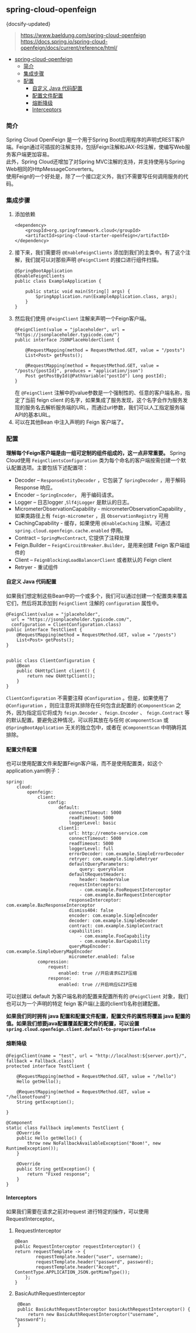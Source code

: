 ## spring-cloud-openfeign
{docsify-updated}
> https://www.baeldung.com/spring-cloud-openfeign  
> https://docs.spring.io/spring-cloud-openfeign/docs/current/reference/html/

- [spring-cloud-openfeign](#spring-cloud-openfeign)
	- [简介](#简介)
	- [集成步骤](#集成步骤)
	- [配置](#配置)
		- [自定义 Java 代码配置](#自定义-java-代码配置)
		- [配置文件配置](#配置文件配置)
		- [熔断降级](#熔断降级)
		- [Interceptors](#interceptors)


### 简介
Spring Cloud OpenFeign 是一个用于Spring Boot应用程序的声明式REST客户端。Feign通过可插拔的注解支持，包括Feign注解和JAX-RS注解，使编写Web服务客户端更加容易。  
此外，Spring Cloud还增加了对Spring MVC注解的支持，并支持使用与Spring Web相同的HttpMessageConverters。  
使用Feign的一个好处是，除了一个接口定义外，我们不需要写任何调用服务的代码。

### 集成步骤
1. 添加依赖
	````
	<dependency>
		<groupId>org.springframework.cloud</groupId>
		<artifactId>spring-cloud-starter-openfeign</artifactId>
	</dependency>
	````
2. 接下来，我们需要将 `@EnableFeignClients` 添加到我们的主类中。有了这个注解，我们就可以对那些声明 `@FeignClient` 的接口进行组件扫描。
	```
	@SpringBootApplication
	@EnableFeignClients
	public class ExampleApplication {

		public static void main(String[] args) {
			SpringApplication.run(ExampleApplication.class, args);
		}
	}
	```
3. 然后我们使用 `@FeignClient` 注解来声明一个Feign客户端。
	```
	@FeignClient(value = "jplaceholder", url = "https://jsonplaceholder.typicode.com/")
	public interface JSONPlaceHolderClient {

		@RequestMapping(method = RequestMethod.GET, value = "/posts")
		List<Post> getPosts();

		@RequestMapping(method = RequestMethod.GET, value = "/posts/{postId}", produces = "application/json")
		Post getPostById(@PathVariable("postId") Long postId);
	}
	```
	在 `@FeignClient` 注解中的value参数是一个强制性的、任意的客户端名称，指定了当前 feign client 的名字，如果集成了服务发现，这个名字会作为服务发现的服务名去解析服务端的URL，而通过url参数，我们可以人工指定服务端API的基本URL。
4. 可以在其他Bean 中注入声明的 Feign 客户端了。

### 配置
**理解每个Feign客户端是由一组可定制的组件组成的，这一点非常重要。**
Spring Cloud使用 `FeignClientsConfiguration` 类为每个命名的客户端按需创建一个默认配置选项。主要包括下述配置项：
+ Decoder – `ResponseEntityDecoder` ，它包装了 `SpringDecoder` ，用于解码 Response 响应。
+ Encoder – `SpringEncoder`， 用于编码请求。
+ Logger – 日志logger ,`Slf4jLogger` 是默认的日志。
+ MicrometerObservationCapability - micrometerObservationCapability ,如果类路径上有 `feign-micrometer` ，且 `ObservationRegistry` 可用
+ CachingCapability - 缓存，如果使用 `@EnableCaching` 注解。可通过 `spring.cloud.openfeign.cache.enabled` 停用。
+ Contract – `SpringMvcContract`, 它提供了注释处理
+ Feign.Builder – `FeignCircuitBreaker.Builder`，是用来创建 Feign 客户端组件的
+ Client – `FeignBlockingLoadBalancerClient` 或者默认的 Feign client
+ Retryer - 重试组件


#### 自定义 Java 代码配置
如果我们想定制这些Bean中的一个或多个，我们可以通过创建一个配置类来覆盖它们，然后将其添加到 `FeignClient` 注解的 `configuration` 属性中。
```
@FeignClient(value = "jplaceholder",
  url = "https://jsonplaceholder.typicode.com/",
  configuration = ClientConfiguration.class)
public interface TestClient {
	@RequestMapping(method = RequestMethod.GET, value = "/posts")
	List<Post> getPosts();
}


public class ClientConfiguration {
    @Bean
    public OkHttpClient client() {
        return new OkHttpClient();
    }
}
```

`ClientConfiguration` 不需要注释 `@Configuration` 。但是，如果使用了 `@Configuration` ，则应注意将其排除在任何包含此配置的 `@ComponentScan` 之外，因为指定后它将成为 `feign.Decoder` 、`feign.Encoder` 、 `feign.Contract` 等的默认配置。要避免这种情况，可以将其放在与任何 `@ComponentScan` 或 `@SpringBootApplication` 无关的独立包中，或者在 `@ComponentScan` 中明确将其排除。


#### 配置文件配置
也可以使用配置文件来配置Feign客户端，而不是使用配置类，如这个application.yaml例子：
```
spring:
    cloud:
        openfeign:
            client:
                config:
					default:
						connectTimeout: 5000
						readTimeout: 5000
						loggerLevel: basic
                    client1:
                        url: http://remote-service.com
                        connectTimeout: 5000
                        readTimeout: 5000
                        loggerLevel: full
                        errorDecoder: com.example.SimpleErrorDecoder
                        retryer: com.example.SimpleRetryer
                        defaultQueryParameters:
                            query: queryValue
                        defaultRequestHeaders:
                            header: headerValue
                        requestInterceptors:
                            - com.example.FooRequestInterceptor
                            - com.example.BarRequestInterceptor
                        responseInterceptor: com.example.BazResponseInterceptor
                        dismiss404: false
                        encoder: com.example.SimpleEncoder
                        decoder: com.example.SimpleDecoder
                        contract: com.example.SimpleContract
                        capabilities:
                            - com.example.FooCapability
                            - com.example.BarCapability
                        queryMapEncoder: com.example.SimpleQueryMapEncoder
                        micrometer.enabled: false
			compression:
			  	request:
					enabled: true //开启请求GZIP压缩
				response:
					enabled: true //开启响应GZIP压缩
```
可以创建以 default 为客户端名称的配置来配置所有的 `@FeignClient` 对象，我们也可以为一个声明的特定 feign 客户端(上面的client1)名称创建配置。

**如果我们同时拥有 java 配置和配置文件配置，配置文件的属性将覆盖 java 配置的值。如果我们想要java配置覆盖配置文件的配置，可以设置`spring.cloud.openfeign.client.default-to-properties=false`**

#### 熔断降级
```
@FeignClient(name = "test", url = "http://localhost:${server.port}/", fallback = Fallback.class)
protected interface TestClient {

	@RequestMapping(method = RequestMethod.GET, value = "/hello")
	Hello getHello();

	@RequestMapping(method = RequestMethod.GET, value = "/hellonotfound")
	String getException();

}

@Component
static class Fallback implements TestClient {
	@Override
	public Hello getHello() {
		throw new NoFallbackAvailableException("Boom!", new RuntimeException());
	}

	@Override
	public String getException() {
		return "Fixed response";
	}
}
```

#### Interceptors
如果我们需要在请求之前对request 进行特定的操作，可以使用 RequestInterceptor。
1. RequestInterceptor
	```
	@Bean
	public RequestInterceptor requestInterceptor() {
	return requestTemplate -> {
			requestTemplate.header("user", username);
			requestTemplate.header("password", password);
			requestTemplate.header("Accept", ContentType.APPLICATION_JSON.getMimeType());
		};
	}
	```
2. BasicAuthRequestInterceptor
   ```
    @Bean
	public BasicAuthRequestInterceptor basicAuthRequestInterceptor() {
		return new BasicAuthRequestInterceptor("username", "password");
	}
   ```



